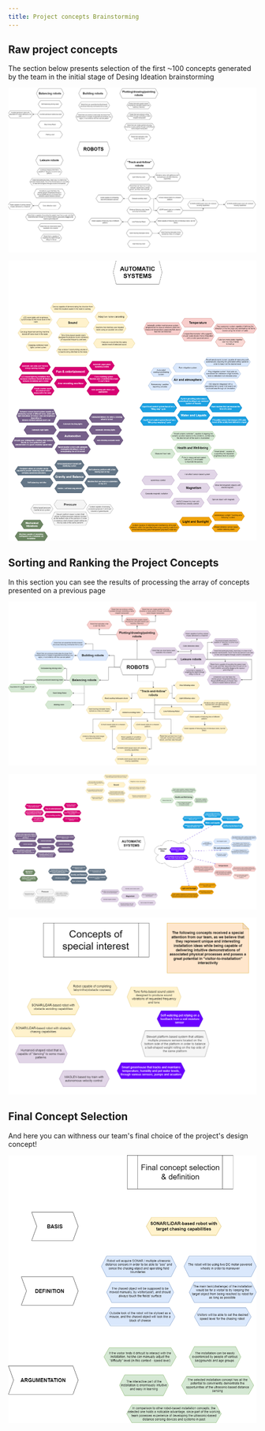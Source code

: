 ```yaml
---
title: Project concepts Brainstorming
---
```


## Raw project concepts

The section below presents selection of the first ⁓100 concepts generated by the team in the initial stage of Desing Ideation brainstorming

![diagram_01_01](01_01.png "Concept set #1")

![diagram_01_02](01_02.png "Concept set #2")


## Sorting and Ranking the Project Concepts

In this section you can see the results of processing the array of concepts presented on a previous page

![diagram_02_01](02_01.png "Concept set #1")

![diagram_02_02](02_02.png "Concept set #2")

![diagram_02_03](02_03.png "Concept set #3")

## Final Concept Selection

And here you can withness our team's final choice of the project's design concept!

![diagram_03](03.png "Concept set #1")


